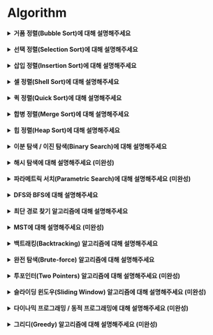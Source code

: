 # Algorithm

<details>
    <summary><strong> 거품 정렬(Bubble Sort)에 대해 설명해주세요</strong></summary></br>

서로 인접한 두 원소의 대소를 비교하고 조건에 맞지 않다면 자리를 교환하며 정렬하는 알고리즘이다.   

정렬 여부에 상관없이 매번 두 원소를 비교하므로 최선, 최악, 평균 시간복잡도가 O(N^2)으로 동일하다. 

</details></br>

<details>
    <summary><strong> 선택 정렬(Selection Sort)에 대해 설명해주세요</strong></summary></br>

루프를 돌면서 해당 위치에 넣을 원소를 선택하며 정렬하는 알고리즘이다.  

매번 마지막 원소까지 모두 비교를 하기 때문에 최선, 최악, 평균 시간복잡도가 O(N^2)이다.  

</details></br>

<details>
    <summary><strong> 삽입 정렬(Insertion Sort)에 대해 설명해주세요</strong></summary></br>

2번째 원소부터 시작해 이전의 원소들과 비교해 자신이 삽입되어야 할 위치를 찾아나가며 정렬하는 알고리즘이다.  

최선의 경우(이미 정렬 되어있는 경우) 한번씩만 비교하기때문에 O(N)의 시간복잡도가 걸리고, 최악과 평균은 O(N^2)의 시간복잡도를 갖는다.

</details></br>

<details>
    <summary><strong> 셀 정렬(Shell Sort)에 대해 설명해주세요</strong></summary></br>

삽입 정렬의 최선 시간복잡도가 빠른것에 착안, 삽입되어야할 위치가 상당히 먼 경우를 최적화 시킨 정렬이다.  

일정한 기준에 따라 부분 리스트를 만든 후 부분 리스트의 개수를 줄여가며 삽입정렬을 하는 방식의 정렬 알고리즘이다. 최선 O(N^2), 평균 O(N^1.5), 최악 O(N^2)이다.  

</details></br>

<details>
    <summary><strong> 퀵 정렬(Quick Sort)에 대해 설명해주세요 </strong></summary></br>

분할 정복 알고리즘의 하나입니다. 배열의 원소 중 하나를 피벗으로 설정한 뒤 피벗을 기준으로 피벗보다 작은 요소들은 왼쪽, 큰 요소들은 오른쪽으로 나누어 리스트를 분할합니다. 피벗을 제외한 각각의 리스트에서 또 피벗을 설정한 후 정렬하는 과정을 재귀적으로 호출합니다.  

최선의 경우, 또 평균적으로 매 재귀 단계마다 N번의 비교가 일어나고, 재귀 호출은 총 lgN번 일어나기때문에 시간복잡도는 O(NlgN)이 됩니다. 하지만 최악의 경우 즉, 피벗을 잘못잡아 리스트가 계속 불균등하게 나누어지는 경우 시간복잡도는 O(N^2)이 됩니다.  

퀵 소트는 추가적인 메모리 공간을 필요로 하지 않을 뿐더러 평균 시간복잡도가 O(NlgN)인 다른 정렬 알고리즘들과 비교헀을때 더욱 빠릅니다. 이에 대한 이유는 locality라는 개념으로 설명드릴 수 있을것 같습니다. locality 란 일부 메모리 영역을 집중적으로 access하는 경향을 말하는데, 자주 사용되는 페이지는 물리 메모리 뿐만 아니라 캐시에도 두기 때문에 더 빠른 접근과 처리가 가능하게 됩니다. 이러한 부분에서 퀵 소트는 피봇을 기준으로 정렬시 피봇을 기준으로 나누어 가기 때문에 데이터 탐색 위치가 크게 변하지 않고, locality를 활용할 수 있습니다. 이런 이유로 퀵 소트는 페이지 캐시 히트가 높고, 비슷한 시간 복잡도를 가진 다른 정렬 알고리즘과 비교했을때 빠른 성능을 보입니다.  

</details></br>

<details>
    <summary><strong> 합병 정렬(Merge Sort)에 대해 설명해주세요 </strong></summary></br>

분할 정복 알고리즘의 하나입니다. 리스트를 균등한 크기로 분할하는 과정을 재귀적으로 호출하여 더이상 쪼갤수 없을때까지 진행한 후, 분할된 부분 리스트를 다시 합병하는 과정을 재귀적으로 호출하여 정렬하는 알고리즘 입니다.  

최선, 최악, 평균의 경우 모두 같은데, 먼저 이동연산의 경우 임시 배열에 복사했다가 다시 가져와야하기 때문에 각 재귀 단계마다 2N번의 이동이 발생하고, 재귀 호출은 총 lgN번 일어나기 때문에 총 2NlgN번의 이동 연산이 발생한다. 합병 연산의 경우 매 재귀호출 단계마다 N번의 연산과 재귀호출은 lgN번 일어나기때문에 총 NlgN번의 합병연산이 일어난다. 즉, 비교연산과 합병연산을 합쳐 3NlgN, O(NlgN)의 시간복잡도를 가진다.  

</details></br>

<details>
    <summary><strong> 힙 정렬(Heap Sort)에 대해 설명해주세요 </strong></summary></br>

힙 정렬이란 완전 이진 트리를 기본으로하는 힙 자료구조를 기반으로 한 정렬 알고리즘이다.  

내림차순 정렬을 기준으로 설명하면, 먼저 최대 힙을 구성 한 뒤, 가장 큰 값을 가진 루트 노드를 차례대로 꺼내서 배열의 앞부터 저장하면 된다. 시간복잡도는 힙 구조 생성 알고리즘의 시간복잡도 O(NlgN)과 루트 노드를 하나씩 꺼내며 정렬된 배열을 만드는 시간복잡도 O(NlgN)을 합해 O(NlgN)이다.  

</details></br>

<details>
    <summary><strong> 이분 탐색 / 이진 탐색(Binary Search)에 대해 설명해주세요 </strong></summary></br>

탐색 범위를 두 부분으로 분할하며 찾는 방식이다. 이분 탐색의 가장 큰 특징은 이미 정렬 된 상태에서 진행이 되어야 한다는 것이다. 정렬된 리스트에서 중간값, mid값을 구한 뒤 이에대한 대소 비교를 기준으로 부분을 나누며 탐색값을 찾는 알고리즘 이다.  

시간 복잡도는 매번 두 부분씩 나누며 찾으므로 O(lgN)이 된다.  

</details></br>

<details>
    <summary><strong> 해시 탐색에 대해 설명해주세요 (미완성) </strong></summary></br>

</details></br>

<details>
    <summary><strong> 파라메트릭 서치(Parametric Search)에 대해 설명해주세요 (미완성) </strong></summary></br>

</details></br>

<details>
    <summary><strong> DFS와 BFS에 대해 설명해주세요 </strong></summary></br>

먼저 DFS란 루트 노드, 시작 노드에서 시작해서 다음 분기로 넘어가기 전에 해당 분기를 먼저 모두 탐색하는 방법이다.  

주로 재귀호출을 통해 구현하며 구현방법이 BFS에 비해 간단하다. 주로 모든 노드를 방문하고자 할 때 DFS를 사용한다. 시간복잡도는 그래프가 인접 행렬으로 표현됐을때 O(N^2), 인접 리스트, 벡터로 표현됐을때 O(간선 + 정점) 이다.

BFS란 루트 노드, 시작 노드에서 시작해서 인접한 노드들 부터 먼저 탐색하는 방법이다.  

Queue를 사용하여 구현하며 DFS에 비해 비교적 구현방법이 간단하며 두 노드 사이의 최단경로를 찾을때 BFS를 주로 사용한다. 시간복잡도는 DFS와 같다.

</details></br>

<details>
    <summary><strong> 최단 경로 찾기 알고리즘에 대해 설명해주세요 </strong></summary></br>

<details>
    <summary><strong> 다익스트라 알고리즘에 대해 설명해주세요 </strong></summary></br>

하나의 정점에서 모든 정점까지의 최단 경로를 구하는 방법으로, 첫 정점을 기준으로 연결되어 있는 정점들 중 비용이 가장 적은 간선을 통해 정점을 방문하며 최단거리를 갱신해 나가는 알고리즘이다.  

배열을 사용해 구현하는 방법과 우선순위 큐를 사용해 구현하는 방법이 있다. 배열을 사용할시 모든 간선에 대해 검사하며 최소비용을 가진 간선을 찾아야 하지만 우선순위 큐로 구현할 시 log의 시간에 구할 수 있게되어 시간복잡도를 줄일 수 있다.  

</details></br>

<details>
    <summary><strong> 벨만 포드 알고리즘에 대해 설명해주세요 </strong></summary></br>

한 노드에서 다른 노드들 까지의 최단거리를 구하는 알고리즘입니다.  

다익스트라 알고리즘이 음수 간선이 존재할 떄 답을 구할 수 없는것에 비해, 벨만 포드 알고리즘은 모든 간선에 대해 정점의 개수만큼 진행을 함으로써 답을 구할 수 있습니다.  

시간복잡도는 당연히 다익스트라 알고리즘보다 느립니다. (음의 사이클은 정점의 개수만큼 모든 간선을 진행할때 마지막 진행 단계에서 값이 달라진다면 음의 사이클이 있다고 판단 할 수 있다)

</details></br>

<details>
    <summary><strong> 플로이드 워셜 알고리즘에 대해 설명해주세요 </strong></summary></br>

모든 정점에서 모든 정점으로의 최단 경로를 구하는 방법이다.  

플로이드 워셜의 경우 배열을 사용해 최단거리를 초기화 한 다음 거쳐가는 정점을 기준으로 배열의 값들을 업데이트 하며 모든 노드들에 대한 최단거리를 구할 수 있다.

</details></br>

</details></br>

<details>
    <summary><strong> MST에 대해 설명해주세요 (미완성) </strong></summary></br>

</details></br>

<details>
    <summary><strong> 백트래킹(Backtracking) 알고리즘에 대해 설명해주세요 </strong></summary></br>

백트래킹이란 DFS 알고리즘을 기반으로, 굳이 검사해도 되지 않아도 되는 부분에 대해서는 가지치기를 통해 나머지만 탐색하는 알고리즘이다.  

대표적인 예제로 N-Queen 문제가 있다. N-Queen 문제의 경우 각 Queen을 둘때 마다 그다음에 둘 Queen의 자리가 제한되있으므로, 모든 자리에대해서 탐색하지 않아도 되기에 가지치기를 통한 백트래킹 알고리즘을 사용할 수 있다.

</details></br>

<details>
    <summary><strong> 완전 탐색(Brute-force) 알고리즘에 대해 설명해주세요 </strong></summary></br>

완전탐색 알고리즘이란 모든 가능한 경우의 수에 대해 확인을 하여 조건에 맞는 답을 찾는 알고리즘 입니다.  

</details></br>

<details>
    <summary><strong> 투포인터(Two Pointers) 알고리즘에 대해 설명해주세요 (미완성) </strong></summary></br>

</details></br>

<details>
    <summary><strong> 슬라이딩 윈도우(Sliding Window) 알고리즘에 대해 설명해주세요 (미완성) </strong></summary></br>

</details></br>

<details>
    <summary><strong> 다이나믹 프로그래밍 / 동적 프로그래밍에 대해 설명해주세요 (미완성) </strong></summary></br>

</details></br>

<details>
    <summary><strong> 그리디(Greedy) 알고리즘에 대해 설명해주세요 (미완성) </strong></summary></br>

</details></br>